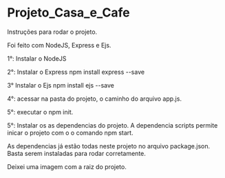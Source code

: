 # Projeto_Casa_e_Cafe

Instruções para rodar o projeto.

Foi feito com NodeJS, Express e Ejs.

1°: Instalar o NodeJS

2°: Instalar o Express
    npm install express --save

3° Instalar o Ejs
   npm install ejs --save

4°: acessar na pasta do projeto, o caminho do arquivo app.js.

5°: executar o npm init. 

5°: Instalar os as dependencias do projeto.
    A dependencia scripts permite inicar o projeto com o o comando npm start.
    
As dependencias já estão todas neste projeto no arquivo package.json.
Basta serem instaladas para rodar corretamente.

Deixei uma imagem com a raiz do projeto.
